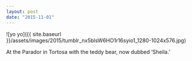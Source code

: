 ```yaml
---
layout: post
date: "2015-11-01"
---
```


![yo yo]({{ site.baseurl }}/assets/images/2015/tumblr_nx5blsW6HO1r16syio1_1280-1024x576.jpg)

At the Parador in Tortosa with the teddy bear, now dubbed ‘Sheila.’
